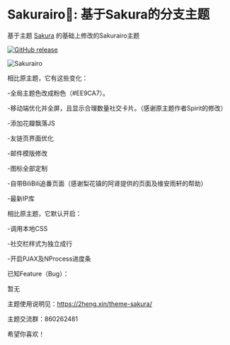 ﻿Sakurairo🌸: 基于Sakura的分支主题
===

基于主题 [Sakura](https://github.com/mashirozx/Sakura) 的基础上修改的Sakurairo主题

[![GitHub release](https://img.shields.io/github/v/release/mirai-mamori/Sakurairo.svg?style=flat-square&logo=github)](https://github.com/mirai-mamori/Sakurairo/releases/latest)

![Sakurairo](https://cdn.jsdelivr.net/gh/mirai-mamori/web-img/img/screenshot.jpg)

相比原主题，它有这些变化：

-全局主题色改成粉色（#EE9CA7）。

-移动端优化并全屏，且显示合理数量社交卡片。（感谢原主题作者Spirit的修改）

-添加花瓣飘落JS

-友链页界面优化

-邮件模版修改

-图标全部定制

-自带BiliBili追番页面（感谢梨花镇的阿肾提供的页面及维安雨轩的帮助）

-最新IP库

相比原主题，它默认开启：

-调用本地CSS

-社交栏样式为独立成行

-开启PJAX及NProcess进度条

已知Feature（Bug）：

暂无

主题使用说明见：<https://2heng.xin/theme-sakura/>

主题交流群：860262481

希望你喜欢！

